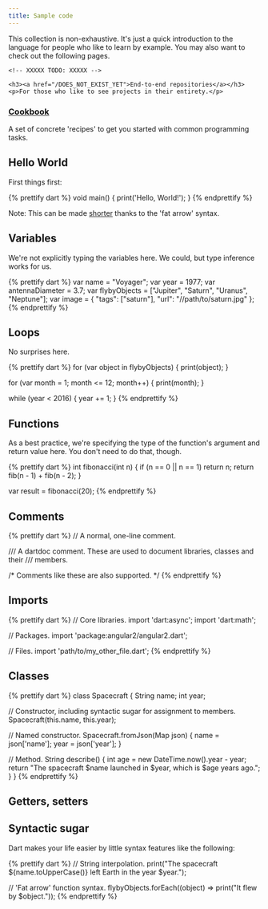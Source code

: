 ```yaml
---
title: Sample code
---
```


This collection is non-exhaustive. It's just a quick 
introduction to the language for people who like to learn by example. You may
also want to check out the following pages.

<div class="card-grid">
  <div class="card">
  
    <!-- XXXXX TODO: XXXXX -->
    
    <h3><a href="/DOES_NOT_EXIST_YET">End-to-end repositories</a></h3>
    <p>For those who like to see projects in their entirety.</p>
  </div>
  <div class="card">
    <h3><a href="/DOES NOT EXIST">Cookbook</a></h3>
    <p>
      A set of concrete 'recipes' to get you started with common programming
      tasks.
    </p>
  </div>
</div>

## Hello World

First things first:

{% prettify dart %}
void main() {
  print('Hello, World!');
}
{% endprettify %}

Note: This can be made [shorter](https://gist.github.com/filiph/8a5e3e845acdafe2ea928fd257a46859) 
thanks to the 'fat arrow' syntax.

## Variables

We're not explicitly typing the variables here. We could, but type inference works for us.

{% prettify dart %}
var name = "Voyager";
var year = 1977;
var antennaDiameter = 3.7;
var flybyObjects = ["Jupiter", "Saturn", "Uranus", "Neptune"];
var image = {
  "tags": ["saturn"],
  "url": "//path/to/saturn.jpg"
};
{% endprettify %}

## Loops

No surprises here.

{% prettify dart %}
for (var object in flybyObjects) {
  print(object);
}

for (var month = 1; month <= 12; month++) {
  print(month);
}

while (year < 2016) {
  year += 1;
}
{% endprettify %}

## Functions

As a best practice, we're specifying the type of the function's argument and return value here. You don't need to do that, though.

{% prettify dart %}
int fibonacci(int n) {
  if (n == 0 || n == 1) return n;
  return fib(n - 1) + fib(n - 2);
}

var result = fibonacci(20);
{% endprettify %}

## Comments

{% prettify dart %}
// A normal, one-line comment.

/// A dartdoc comment. These are used to document libraries, classes and their
/// members.

/* Comments like these are also supported. */
{% endprettify %}

## Imports

{% prettify dart %}
// Core libraries.
import 'dart:async';
import 'dart:math';

// Packages.
import 'package:angular2/angular2.dart';

// Files.
import 'path/to/my_other_file.dart';
{% endprettify %}

## Classes

{% prettify dart %}
class Spacecraft {
  String name;
  int year;
  
  // Constructor, including syntactic sugar for assignment to members.
  Spacecraft(this.name, this.year);
  
  // Named constructor.
  Spacecraft.fromJson(Map json) {
    name = json['name'];
    year = json['year'];
  }
  
  // Method.
  String describe() {
    int age = new DateTime.now().year - year;
    return "The spacecraft $name launched in $year, which is $age years ago.";
  }
}
{% endprettify %}






## Getters, setters


## Syntactic sugar

Dart makes your life easier by little syntax features like the following:

{% prettify dart %}
// String interpolation.
print("The spacecraft ${name.toUpperCase()} left Earth in the year $year.");

// 'Fat arrow' function syntax.
flybyObjects.forEach((object) => print("It flew by $object."));
{% endprettify %}

